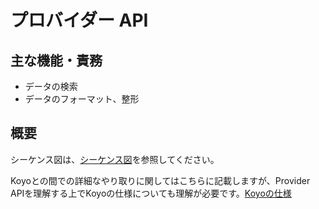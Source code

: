 # プロバイダー API

## 主な機能・責務

- データの検索
- データのフォーマット、整形

## 概要

シーケンス図は、[シーケンス図](./system/sequence/provider.md)を参照してください。

Koyoとの間での詳細なやり取りに関してはこちらに記載しますが、Provider APIを理解する上でKoyoの仕様についても理解が必要です。[Koyoの仕様](./algorithm.md)
